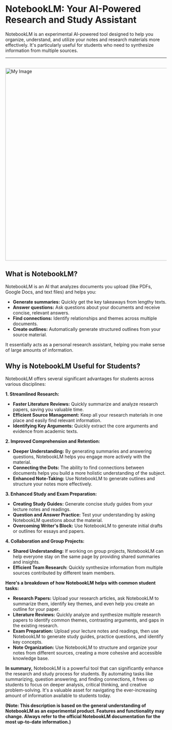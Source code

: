 # NotebookLM: Your AI-Powered Research and Study Assistant

NotebookLM is an experimental AI-powered tool designed to help you organize, understand, and utilize your notes and research materials more effectively. It's particularly useful for students who need to synthesize information from multiple sources.

---
<br>
<img src="https://notebooklm.google/_/static/branding/v4/light_mode/notebook-logo.svg" alt="My Image" width="600"></img>

## What is NotebookLM?

NotebookLM is an AI that analyzes documents you upload (like PDFs, Google Docs, and text files) and helps you:

*   **Generate summaries:** Quickly get the key takeaways from lengthy texts.
*   **Answer questions:** Ask questions about your documents and receive concise, relevant answers.
*   **Find connections:** Identify relationships and themes across multiple documents.
*   **Create outlines:** Automatically generate structured outlines from your source material.

It essentially acts as a personal research assistant, helping you make sense of large amounts of information.

## Why is NotebookLM Useful for Students?

NotebookLM offers several significant advantages for students across various disciplines:

**1. Streamlined Research:**

*   **Faster Literature Reviews:** Quickly summarize and analyze research papers, saving you valuable time.
*   **Efficient Source Management:** Keep all your research materials in one place and easily find relevant information.
*   **Identifying Key Arguments:** Quickly extract the core arguments and evidence from academic texts.

**2. Improved Comprehension and Retention:**

*   **Deeper Understanding:** By generating summaries and answering questions, NotebookLM helps you engage more actively with the material.
*   **Connecting the Dots:** The ability to find connections between documents helps you build a more holistic understanding of the subject.
*   **Enhanced Note-Taking:** Use NotebookLM to generate outlines and structure your notes more effectively.

**3. Enhanced Study and Exam Preparation:**

*   **Creating Study Guides:** Generate concise study guides from your lecture notes and readings.
*   **Question and Answer Practice:** Test your understanding by asking NotebookLM questions about the material.
*   **Overcoming Writer's Block:** Use NotebookLM to generate initial drafts or outlines for essays and papers.

**4. Collaboration and Group Projects:**

*   **Shared Understanding:** If working on group projects, NotebookLM can help everyone stay on the same page by providing shared summaries and insights.
*   **Efficient Team Research:** Quickly synthesize information from multiple sources contributed by different team members.

**Here's a breakdown of how NotebookLM helps with common student tasks:**

*   **Research Papers:** Upload your research articles, ask NotebookLM to summarize them, identify key themes, and even help you create an outline for your paper.
*   **Literature Reviews:** Quickly analyze and synthesize multiple research papers to identify common themes, contrasting arguments, and gaps in the existing research.
*   **Exam Preparation:** Upload your lecture notes and readings, then use NotebookLM to generate study guides, practice questions, and identify key concepts.
*   **Note Organization:** Use NotebookLM to structure and organize your notes from different sources, creating a more cohesive and accessible knowledge base.

**In summary,** NotebookLM is a powerful tool that can significantly enhance the research and study process for students. By automating tasks like summarizing, question answering, and finding connections, it frees up students to focus on deeper analysis, critical thinking, and creative problem-solving. It's a valuable asset for navigating the ever-increasing amount of information available to students today.

**(Note: This description is based on the general understanding of NotebookLM as an experimental product. Features and functionality may change. Always refer to the official NotebookLM documentation for the most up-to-date information.)**